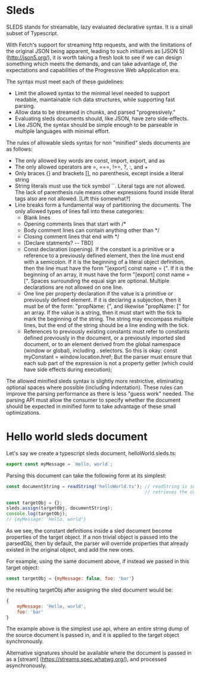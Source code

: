 # Sleds

SLEDS stands for streamable, lazy evaluated declarative syntax.  It is a small subset of Typescript.  

With Fetch's support for streaming http requests, and with the limitations of the original JSON being apparent, leading to such initiatives as [JSON 5] (http://json5.org/), it is worth taking a fresh look to see if we can design something which meets the demands, and can take advantage of, the expectations and capabilities of the Progressive Web aApplication era.

The syntax must meet each of these guidelines:

*  Limit the allowed syntax to the minimal level needed to support readable, maintainable rich data structures, while supporting fast parsing.  
*  Allow data to be streamed in chunks, and parsed "progressively."
*  Evaluating sleds documents should, like JSON, have zero side-effects.
*  Like JSON, the syntax should be simple enough to be parseable in multiple languages with minimal effort.

The rules of allowable sleds syntax for non "minified" sleds documents are as follows:

*  The only allowed key words are const, import, export, and as
*  The only allowed operators are =, ===, !==, ?, :, and +
*  Only braces {} and brackets [], no parenthesis, except inside a literal string
*  String literals must use the tick symbol ``.  Literal tags are not allowed.  The lack of parenthesis rule means other expressions found inside literal tags also are not allowed. [Lift this somewhat?]
*  Line breaks form a fundamental way of partitioning the documents.  The only allowed types of lines fall into these categories:
      * Blank lines
      * Opening comments lines that start with /*
      * Body comment lines can contain anything other than */
      * Closing comment lines that end with */
      * [Declare statments? -- TBD]
      * Const declaration (opening).  If the constant is a primitive or a reference to a previously defined element, then the line must end with a semicolon.  If it is the beginning of a literal object definition, then the line must have the form "[export] const name = {".  If it is the beginning of an array, it must have the form "[export] const name = [".  Spaces surrounding the equal sign are optional. Multiple declarations are not allowed on one line.
      * One line per property declaration if the value is a primitive or previously defined element.  If it is declaring a subjection, then it must be of the form:  "propName: {", and likewise "propName: [" for an array.  If the value is a string, then it must start with the tick to mark the beginning of the string.  The string may encompass multiple lines, but the end of the string should be a line ending with the tick.
      * References to previously existing constants must refer to constants defined previously in the document, or a previously imported sled document, or to an element derived from the global namespace (window or global), including . selectors.  So this is okay:
      const myConstant = window.location.href;
      But the parser must ensure that each sub part of the expression is not a property getter (which could have side effects during  execution);

The allowed minified sleds syntax is slightly more restrictive, eliminating optional spaces where possible (including indentation).  These rules can improve the parsing performance as there is less "guess work" needed.  The parsing API must allow the consumer to specify whether the document should be expected in minified form to take advantage of these small optimizations. 

# Hello world sleds document

Let's say we create a typescript sleds document, helloWorld.sleds.ts: 

```typescript
export const myMessage = `Hello, world`;
```

Parsing this document can take the following form at its simplest:

```javascript
const documentString = readString('helloWorld.ts'); // readString is some application function which (synchronously)
                                                    // retrieves the contents of helloWorld.ts.

const targetObj = {};
sleds.assign(targetObj, documentString);
console.log(targetObj);
// {myMessage: 'Hello, world'}
```

As we see, the constant definitions inside a sled document become properties of the target object.  If a non trivial object is passed into the parsedObj, then by default, the parser will override properties that already existed in the original object, and add the new ones.

For example, using the same document above, if instead we passed in this target object:

```javascript
const targetObj = {myMessage: false, foo: 'bar'}
```

the resultiing targetObj after assigning the sled document would be:

```javascript
{
    myMessage: 'Hello, world',
    foo: 'bar'
}
```

The example above is the simplest use api, where an entire string dump of the source document is passed in, and it is applied to the target object synchronously.  

Alternative signatures should be available where the document is passed in as a [stream] (https://streams.spec.whatwg.org/), and processed asynchronously.

